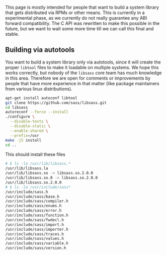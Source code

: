 This page is mostly intended for people that want to build a system library that
gets distributed via RPMs or other means. This is currently in a experimental
phase, as we currently do not really guarantee any ABI forward compatibility.
The C API was rewritten to make this possible in the future, but we want to
wait some more time till we can call this final and stable.

Building via autotools
--

You want to build a system library only via autotools, since it will create the
proper `libtool` files to make it loadable on multiple systems. We hope this works
correctly, but nobody of the `libsass` core team has much knowledge in this area.
Therefore we are open for comments or improvements by people that have more experience
in that matter (like package maintainers from various linux distributions).

```bash
apt-get install autoconf libtool
git clone https://github.com/sass/libsass.git
cd libsass
autoreconf --force --install
./configure \
  --disable-tests \
  --disable-static \
  --enable-shared \
  --prefix=/usr
make -j5 install
cd ..
```

This should install these files
```bash
# $ ls -la /usr/lib/libsass.*
/usr/lib/libsass.la
/usr/lib/libsass.so -> libsass.so.2.0.0
/usr/lib/libsass.so.0 -> libsass.so.2.0.0
/usr/lib/libsass.so.2.0.0
# $ ls -la /usr/include/sass*
/usr/include/sass.h
/usr/include/sass/base.h
/usr/include/sass/compiler.h
/usr/include/sass/enums.h
/usr/include/sass/error.h
/usr/include/sass/function.h
/usr/include/sass/fwdecl.h
/usr/include/sass/import.h
/usr/include/sass/importer.h
/usr/include/sass/traces.h
/usr/include/sass/values.h
/usr/include/sass/variable.h
/usr/include/sass/version.h
```
